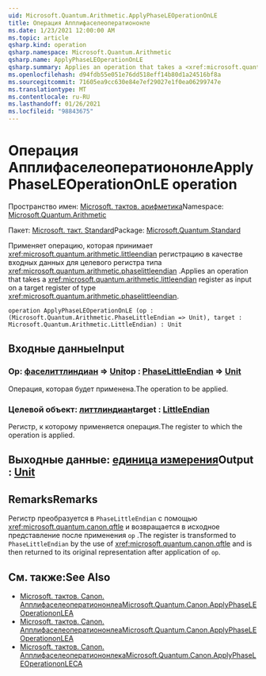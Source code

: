 ```yaml
---
uid: Microsoft.Quantum.Arithmetic.ApplyPhaseLEOperationOnLE
title: Операция Апплифаселеоператиононле
ms.date: 1/23/2021 12:00:00 AM
ms.topic: article
qsharp.kind: operation
qsharp.namespace: Microsoft.Quantum.Arithmetic
qsharp.name: ApplyPhaseLEOperationOnLE
qsharp.summary: Applies an operation that takes a <xref:microsoft.quantum.arithmetic.littleendian> register as input on a target register of type <xref:microsoft.quantum.arithmetic.phaselittleendian>.
ms.openlocfilehash: d94fdb55e051e76dd518eff14b80d1a24516bf8a
ms.sourcegitcommit: 71605ea9cc630e84e7ef29027e1f0ea06299747e
ms.translationtype: MT
ms.contentlocale: ru-RU
ms.lasthandoff: 01/26/2021
ms.locfileid: "98843675"
---
```

# <a name="applyphaseleoperationonle-operation"></a><span data-ttu-id="baf6c-102">Операция Апплифаселеоператиононле</span><span class="sxs-lookup"><span data-stu-id="baf6c-102">ApplyPhaseLEOperationOnLE operation</span></span>

<span data-ttu-id="baf6c-103">Пространство имен: [Microsoft. тактов. арифметика](xref:Microsoft.Quantum.Arithmetic)</span><span class="sxs-lookup"><span data-stu-id="baf6c-103">Namespace: [Microsoft.Quantum.Arithmetic](xref:Microsoft.Quantum.Arithmetic)</span></span>

<span data-ttu-id="baf6c-104">Пакет: [Microsoft. такт. Standard](https://nuget.org/packages/Microsoft.Quantum.Standard)</span><span class="sxs-lookup"><span data-stu-id="baf6c-104">Package: [Microsoft.Quantum.Standard](https://nuget.org/packages/Microsoft.Quantum.Standard)</span></span>


<span data-ttu-id="baf6c-105">Применяет операцию, которая принимает <xref:microsoft.quantum.arithmetic.littleendian> регистрацию в качестве входных данных для целевого регистра типа <xref:microsoft.quantum.arithmetic.phaselittleendian> .</span><span class="sxs-lookup"><span data-stu-id="baf6c-105">Applies an operation that takes a <xref:microsoft.quantum.arithmetic.littleendian> register as input on a target register of type <xref:microsoft.quantum.arithmetic.phaselittleendian>.</span></span>

```qsharp
operation ApplyPhaseLEOperationOnLE (op : (Microsoft.Quantum.Arithmetic.PhaseLittleEndian => Unit), target : Microsoft.Quantum.Arithmetic.LittleEndian) : Unit
```


## <a name="input"></a><span data-ttu-id="baf6c-106">Входные данные</span><span class="sxs-lookup"><span data-stu-id="baf6c-106">Input</span></span>

### <a name="op--phaselittleendian--unit"></a><span data-ttu-id="baf6c-107">Op: [фаселиттлиндиан](xref:Microsoft.Quantum.Arithmetic.PhaseLittleEndian) => [Unit](xref:microsoft.quantum.lang-ref.unit)</span><span class="sxs-lookup"><span data-stu-id="baf6c-107">op : [PhaseLittleEndian](xref:Microsoft.Quantum.Arithmetic.PhaseLittleEndian) => [Unit](xref:microsoft.quantum.lang-ref.unit)</span></span> 

<span data-ttu-id="baf6c-108">Операция, которая будет применена.</span><span class="sxs-lookup"><span data-stu-id="baf6c-108">The operation to be applied.</span></span>


### <a name="target--littleendian"></a><span data-ttu-id="baf6c-109">Целевой объект: [литтлиндиан](xref:Microsoft.Quantum.Arithmetic.LittleEndian)</span><span class="sxs-lookup"><span data-stu-id="baf6c-109">target : [LittleEndian](xref:Microsoft.Quantum.Arithmetic.LittleEndian)</span></span>

<span data-ttu-id="baf6c-110">Регистр, к которому применяется операция.</span><span class="sxs-lookup"><span data-stu-id="baf6c-110">The register to which the operation is applied.</span></span>



## <a name="output--unit"></a><span data-ttu-id="baf6c-111">Выходные данные: [единица измерения](xref:microsoft.quantum.lang-ref.unit)</span><span class="sxs-lookup"><span data-stu-id="baf6c-111">Output : [Unit](xref:microsoft.quantum.lang-ref.unit)</span></span>



## <a name="remarks"></a><span data-ttu-id="baf6c-112">Remarks</span><span class="sxs-lookup"><span data-stu-id="baf6c-112">Remarks</span></span>

<span data-ttu-id="baf6c-113">Регистр преобразуется в `PhaseLittleEndian` с помощью <xref:microsoft.quantum.canon.qftle> и возвращается в исходное представление после применения `op` .</span><span class="sxs-lookup"><span data-stu-id="baf6c-113">The register is transformed to `PhaseLittleEndian` by the use of <xref:microsoft.quantum.canon.qftle> and is then returned to its original representation after application of `op`.</span></span>

## <a name="see-also"></a><span data-ttu-id="baf6c-114">См. также:</span><span class="sxs-lookup"><span data-stu-id="baf6c-114">See Also</span></span>

- [<span data-ttu-id="baf6c-115">Microsoft. тактов. Canon. Апплифаселеоператиононлеа</span><span class="sxs-lookup"><span data-stu-id="baf6c-115">Microsoft.Quantum.Canon.ApplyPhaseLEOperationonLEA</span></span>](xref:Microsoft.Quantum.Canon.ApplyPhaseLEOperationonLEA)
- [<span data-ttu-id="baf6c-116">Microsoft. тактов. Canon. Апплифаселеоператиононлеа</span><span class="sxs-lookup"><span data-stu-id="baf6c-116">Microsoft.Quantum.Canon.ApplyPhaseLEOperationonLEA</span></span>](xref:Microsoft.Quantum.Canon.ApplyPhaseLEOperationonLEA)
- [<span data-ttu-id="baf6c-117">Microsoft. тактов. Canon. Апплифаселеоператиононлека</span><span class="sxs-lookup"><span data-stu-id="baf6c-117">Microsoft.Quantum.Canon.ApplyPhaseLEOperationonLECA</span></span>](xref:Microsoft.Quantum.Canon.ApplyPhaseLEOperationonLECA)